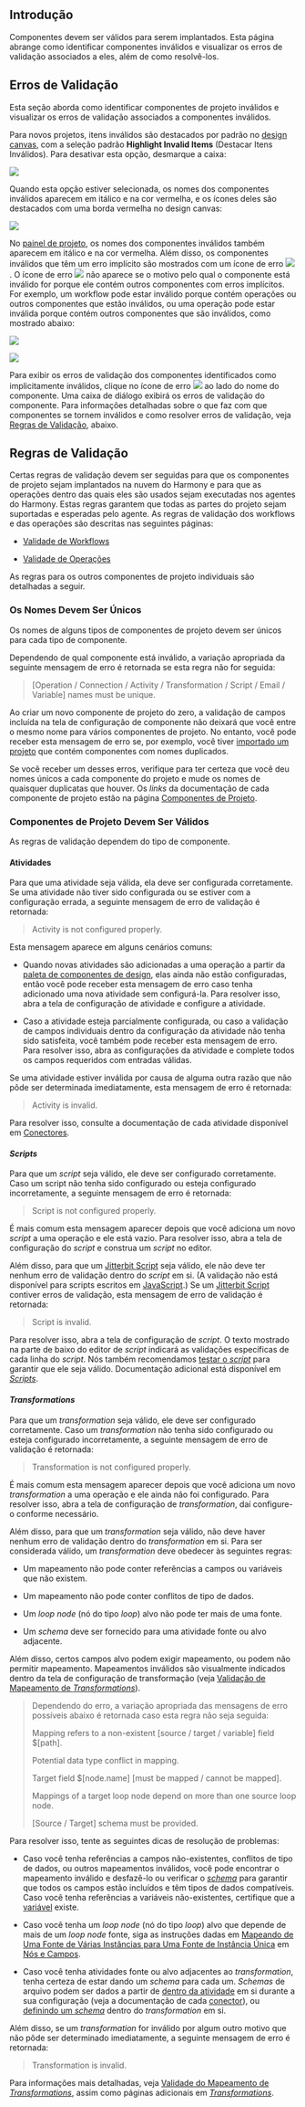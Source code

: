 [//]: # (Validade de Componentes)
[//]: # (This is a translation of Version 9, published on August 4, 2021.)

## Introdução

Componentes devem ser válidos para serem implantados. Esta página abrange como identificar componentes inválidos e visualizar os erros de validação associados a eles, além de como resolvê-los.


## Erros de Validação

Esta seção aborda como identificar componentes de projeto inválidos e visualizar os erros de validação associados a componentes inválidos.

Para novos projetos, itens inválidos são destacados por padrão no [design canvas](https://success.jitterbit.com/display/CS/Design+Canvas?showLanguage=pt_BR), com a seleção padrão **Highlight Invalid Items** (Destacar Itens Inválidos). Para desativar esta opção, desmarque a caixa:

<span class="confluence-embedded-file-wrapper"><img src="https://docs-source.jitterbit.com/cs/design-canvas/highlight-invalid-items.png" class="confluence-embedded-image confluence-external-resource" data-image-src="https://docs-source.jitterbit.com/cs/design-canvas/highlight-invalid-items.png" /></span>

Quando esta opção estiver selecionada, os nomes dos componentes inválidos aparecem em itálico e na cor vermelha, e os ícones deles são destacados com uma borda vermelha no design canvas:

<span class="confluence-embedded-file-wrapper"><img src="https://docs-source.jitterbit.com/cs/design-canvas/operation_invalid.png" class="confluence-embedded-image confluence-external-resource" data-image-src="https://docs-source.jitterbit.com/cs/design-canvas/operation_invalid.png" /></span>

No [painel de projeto](https://success.jitterbit.com/display/CS/Project+Pane?showLanguage=pt_BR), os nomes dos componentes inválidos também aparecem em itálico e na cor vermelha. Além disso, os componentes inválidos que têm um erro implícito são mostrados com um ícone de erro <span class="confluence-embedded-file-wrapper confluence-embedded-manual-size"><img src="https://docs-source.jitterbit.com/common/icons/error.png" class="confluence-embedded-image confluence-external-resource" /></span>. O ícone de erro <span class="confluence-embedded-file-wrapper confluence-embedded-manual-size"><img src="https://docs-source.jitterbit.com/common/icons/error.png" class="confluence-embedded-image confluence-external-resource" /></span> não aparece se o motivo pelo qual o componente está inválido for porque ele contém outros componentes com erros implícitos. For exemplo, um workflow pode estar inválido porque contém operações ou outros componentes que estão inválidos, ou uma operação pode estar inválida porque contém outros componentes que são inválidos, como mostrado abaixo:

<div class="sectionColumnWrapper conf-macro output-block" data-hasbody="true" data-macro-name="section"><div class="sectionMacro"><div class="sectionMacroRow"><div class="columnMacro conf-macro output-block" style="width:50%;min-width:50%;max-width:50%;" data-hasbody="true" data-macro-name="column"><p><span class="confluence-embedded-file-wrapper"><img class="confluence-embedded-image confluence-external-resource" src="https://docs-source.jitterbit.com/cs/project-pane/workflows/invalid_components.png" data-image-src="https://docs-source.jitterbit.com/cs/project-pane/workflows/invalid_components.png"></span></p></div><div class="columnMacro conf-macro output-block" style="width:50%;min-width:50%;max-width:50%;" data-hasbody="true" data-macro-name="column"><p><span class="confluence-embedded-file-wrapper"><img class="confluence-embedded-image confluence-external-resource" src="https://docs-source.jitterbit.com/cs/project-pane/components/invalid.png" data-image-src="https://docs-source.jitterbit.com/cs/project-pane/components/invalid.png"></span></p></div></div></div></div>

Para exibir os erros de validação dos componentes identificados como implicitamente inválidos, clique no ícone de erro <span class="confluence-embedded-file-wrapper confluence-embedded-manual-size"><img src="https://docs-source.jitterbit.com/common/icons/error.png" class="confluence-embedded-image confluence-external-resource" /></span> ao lado do nome do componente. Uma caixa de diálogo exibirá os erros de validação do componente. Para informações detalhadas sobre o que faz com que componentes se tornem inválidos e como resolver erros de validação, veja [Regras de Validação](https://success.jitterbit.com/display/CS/Component+Validity?showLanguage=pt_BR#ComponentValidity-validity-rules), abaixo.


## Regras de Validação

Certas regras de validação devem ser seguidas para que os componentes de projeto sejam implantados na nuvem do Harmony e para que as operações dentro das quais eles são usados sejam executadas nos agentes do Harmony. Estas regras garantem que todas as partes do projeto sejam suportadas e esperadas pelo agente. As regras de validação dos workflows e das operações são descritas nas seguintes páginas:

-   [Validade de Workflows](https://success.jitterbit.com/display/CS/Workflow+Validity?showLanguage=pt_BR)

-   [Validade de Operações](https://success.jitterbit.com/display/CS/Operation+Validity?showLanguage=pt_BR)

As regras para os outros componentes de projeto individuais são detalhadas a seguir.

### Os Nomes Devem Ser Únicos

Os nomes de alguns tipos de componentes de projeto devem ser únicos para cada tipo de componente.

Dependendo de qual componente está inválido, a variação apropriada da seguinte mensagem de erro é retornada se esta regra não for seguida:

> \[Operation / Connection / Activity / Transformation / Script / Email / Variable\] names must be unique.

Ao criar um novo componente de projeto do zero, a validação de campos incluída na tela de configuração de componente não deixará que você entre o mesmo nome para vários componentes de projeto. No entanto, você pode receber esta mensagem de erro se, por exemplo, você tiver [importado um projeto](https://success.jitterbit.com/display/CS/Project+Exports+and+Imports?showLanguage=pt_BR) que contém componentes com nomes duplicados.

Se você receber um desses erros, verifique para ter certeza que você deu nomes únicos a cada componente do projeto e mude os nomes de quaisquer duplicatas que houver. Os *links* da documentação de cada componente de projeto estão na página [Componentes de Projeto](https://success.jitterbit.com/display/CS/Project+Components?showLanguage=pt_BR).

### Componentes de Projeto Devem Ser Válidos

As regras de validação dependem do tipo de componente.

#### Atividades

Para que uma atividade seja válida, ela deve ser configurada corretamente. Se uma atividade não tiver sido configurada ou se estiver com a configuração errada, a seguinte mensagem de erro de validação é retornada:

> Activity is not configured properly.

Esta mensagem aparece em alguns cenários comuns:

-   Quando novas atividades são adicionadas a uma operação a partir da [paleta de componentes de design](https://success.jitterbit.com/display/CS/Design+Component+Palette?showLanguage=pt_BR), elas ainda não estão configuradas, então você pode receber esta mensagem de erro caso tenha adicionado uma nova atividade sem configurá-la. Para resolver isso, abra a tela de configuração de atividade e configure a atividade.

-   Caso a atividade esteja parcialmente configurada, ou caso a validação de campos individuais dentro da configuração da atividade não tenha sido satisfeita, você também pode receber esta mensagem de erro. Para resolver isso, abra as configurações da atividade e complete todos os campos requeridos com entradas válidas.

Se uma atividade estiver inválida por causa de alguma outra razão que não pôde ser determinada imediatamente, esta mensagem de erro é retornada:

> Activity is invalid.

Para resolver isso, consulte a documentação de cada atividade disponível em [Conectores](https://success.jitterbit.com/display/CS/Connectors?showLanguage=pt_BR).

#### *Scripts*

Para que um *script* seja válido, ele deve ser configurado corretamente. Caso um script não tenha sido configurado ou esteja configurado incorretamente, a seguinte mensagem de erro é retornada:

> Script is not configured properly.

É mais comum esta mensagem aparecer depois que você adiciona um novo *script* a uma operação e ele está vazio. Para resolver isso, abra a tela de configuração do *script* e construa um *script* no editor.

Além disso, para que um [Jitterbit Script](https://success.jitterbit.com/display/CS/Jitterbit+Script?showLanguage=pt_BR) seja válido, ele não deve ter nenhum erro de validação dentro do *script* em si. (A validação não está disponível para scripts escritos em [JavaScript](https://success.jitterbit.com/display/CS/JavaScript?showLanguage=pt_BR).) Se um [Jitterbit Script](https://success.jitterbit.com/display/CS/Jitterbit+Script?showLanguage=pt_BR) contiver erros de validação, esta mensagem de erro de validação é retornada:

> Script is invalid.

Para resolver isso, abra a tela de configuração de *script*. O texto mostrado na parte de baixo do editor de *script* indicará as validações específicas de cada linha do *script*. Nós também recomendamos [testar o *script*](https://success.jitterbit.com/display/CS/Script+Testing?showLanguage=pt_BR) para garantir que ele seja válido. Documentação adicional está disponível em [*Scripts*](https://success.jitterbit.com/display/CS/Scripts?showLanguage=pt_BR).

#### *Transformations*

Para que um *transformation* seja válido, ele deve ser configurado corretamente. Caso um *transformation* não tenha sido configurado ou esteja configurado incorretamente, a seguinte mensagem de erro de validação é retornada:

> Transformation is not configured properly.

É mais comum esta mensagem aparecer depois que você adiciona um novo *transformation* a uma operação e ele ainda não foi configurado. Para resolver isso, abra a tela de configuração de *transformation*, daí configure-o conforme necessário.

Além disso, para que um *transformation* seja válido, não deve haver nenhum erro de validação dentro do *transformation* em si. Para ser considerada válido, um *transformation* deve obedecer às seguintes regras:

-   Um mapeamento não pode conter referências a campos ou variáveis que não existem.

-   Um mapeamento não pode conter conflitos de tipo de dados.

-   Um *loop node* (nó do tipo *loop*) alvo não pode ter mais de uma fonte.

-   Um *schema* deve ser fornecido para uma atividade fonte ou alvo adjacente.

Além disso, certos campos alvo podem exigir mapeamento, ou podem não permitir mapeamento. Mapeamentos inválidos são visualmente indicados dentro da tela de configuração de transformação (veja [Validação de Mapeamento de *Transformations*](https://success.jitterbit.com/display/CS/Transformation+Mapping+Validity?showLanguage=pt_BR)).

> Dependendo do erro, a variação apropriada das mensagens de erro possíveis abaixo é retornada caso esta regra não seja seguida:
>
> Mapping refers to a non-existent \[source / target / variable\] field $\[path\].
>
> Potential data type conflict in mapping.
>
> Target field $\[node.name\] \[must be mapped / cannot be mapped\].
>
> Mappings of a target loop node depend on more than one source loop node.
>
> \[Source / Target\] schema must be provided.

Para resolver isso, tente as seguintes dicas de resolução de problemas:

-   Caso você tenha referências a campos não-existentes, conflitos de tipo de dados, ou outros mapeamentos inválidos, você pode encontrar o mapeamento inválido e desfazê-lo ou verificar o [*schema*](https://success.jitterbit.com/display/CS/Schemas?showLanguage=pt_BR) para garantir que todos os campos estão incluídos e têm tipos de dados compatíveis. Caso você tenha referências a variáveis não-existentes, certifique que a [variável](https://success.jitterbit.com/display/CS/Variables?showLanguage=pt_BR) existe.

-   Caso você tenha um *loop node* (nó do tipo *loop*) alvo que depende de mais de um *loop node* fonte, siga as instruções dadas em [Mapeando de Uma Fonte de Várias Instâncias para Uma Fonte de Instância Única](https://success.jitterbit.com/display/CS/Nodes+and+Fields?showLanguage=pt_BR#NodesandFields-multi-source) em [Nós e Campos](https://success.jitterbit.com/display/CS/Nodes+and+Fields?showLanguage=pt_BR).

-   Caso você tenha atividades fonte ou alvo adjacentes ao *transformation*, tenha certeza de estar dando um *schema* para cada um. *Schemas* de arquivo podem ser dados a partir de [dentro da atividade](https://success.jitterbit.com/display/CS/Schemas+Defined+in+an+Activity?showLanguage=pt_BR) em si durante a sua configuração (veja a documentação de cada [conector](https://success.jitterbit.com/display/CS/Connectors?showLanguage=pt_BR)), ou [definindo um *schema*](https://success.jitterbit.com/display/CS/Schemas+Defined+in+a+Transformation?showLanguage=pt_BR) dentro do *transformation* em si.

Além disso, se um *transformation* for inválido por algum outro motivo que não pôde ser determinado imediatamente, a seguinte mensagem de erro é retornada:

> Transformation is invalid.

Para informações mais detalhadas, veja [Validade do Mapeamento de *Transformations*](https://success.jitterbit.com/display/CS/Transformation+Mapping+Validity?showLanguage=pt_BR), assim como páginas adicionais em [*Transformations*](https://success.jitterbit.com/display/CS/Transformations?showLanguage=pt_BR).
